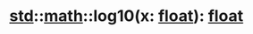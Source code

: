 # [std](/libs/std/)::[math](/libs/std/math/)::log10(x:&nbsp;[float](/libs/std/core/type.float.md)):&nbsp;[float](/libs/std/core/type.float.md)
